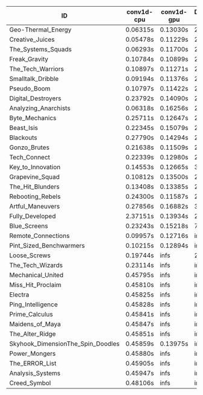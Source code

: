 |ID|conv1d-cpu|conv1d-gpu|DWSPConv2D-gpu|gemm-gpu|avg|
|-|-|-|-|-|-|
|Geo-Thermal_Energy|0.06315s|0.13030s|2.77412s|1.66318s|1.15769s|
|Creative_Juices|0.05478s|0.11229s|2.79642s|1.67608s|1.15989s|
|The_Systems_Squads|0.06293s|0.11700s|2.75618s|1.70814s|1.16106s|
|Freak_Gravity|0.10784s|0.10899s|2.81111s|1.74407s|1.19300s|
|The_Tech_Warriors|0.10897s|0.11271s|2.85943s|1.73894s|1.20501s|
|Smalltalk_Dribble|0.09194s|0.11376s|2.83113s|1.78387s|1.20517s|
|Pseudo_Boom|0.10797s|0.11422s|2.86660s|1.75005s|1.20971s|
|Digital_Destroyers|0.23792s|0.14090s|2.77185s|1.75270s|1.22584s|
|Analyzing_Anarchists|0.06318s|0.16256s|2.77595s|1.95103s|1.23818s|
|Byte_Mechanics|0.25711s|0.12647s|2.78303s|1.79391s|1.24013s|
|Beast_Isis|0.22345s|0.15079s|2.77080s|1.89242s|1.25937s|
|Blackouts|0.27790s|0.14294s|2.76605s|1.85859s|1.26137s|
|Gonzo_Brutes|0.21638s|0.11509s|2.97649s|1.79338s|1.27533s|
|Tech_Connect|0.22339s|0.12980s|2.94670s|1.92018s|1.30502s|
|Key_to_Innovation|0.14553s|0.12665s|3.03187s|2.12554s|1.35739s|
|Grapevine_Squad|0.10812s|0.13500s|2.85409s|2.45549s|1.38818s|
|The_Hit_Blunders|0.13408s|0.13385s|2.83808s|2.54502s|1.41276s|
|Rebooting_Rebels|0.24300s|0.11587s|2.84825s|2.45584s|1.41574s|
|Artful_Maneuvers|0.27856s|0.16882s|3.61167s|2.46823s|1.63182s|
|Fully_Developed|2.37151s|0.13934s|2.79765s|2.21322s|1.88043s|
|Blue_Screens|0.23243s|0.15218s|7.97946s|2.38084s|2.68623s|
|Remote_Connections|0.09957s|0.12716s|infs|4.39342s|infs|
|Pint_Sized_Benchwarmers|0.10215s|0.12894s|infs|1.73177s|infs|
|Loose_Screws|0.19744s|infs|2.85471s|2.33453s|infs|
|The_Tech_Wizards|0.23114s|infs|infs|4.36618s|infs|
|Mechanical_United|0.45795s|infs|infs|4.37253s|infs|
|Miss_Hit_Proclaim|0.45810s|infs|infs|4.39922s|infs|
|Electra|0.45825s|infs|infs|4.40829s|infs|
|Ping_Intelligence|0.45828s|infs|infs|4.39993s|infs|
|Prime_Calculus|0.45841s|infs|infs|4.35532s|infs|
|Maidens_of_Maya|0.45847s|infs|infs|4.38671s|infs|
|The_Alter_Ridge|0.45851s|infs|infs|4.38538s|infs|
|Skyhook_DimensionThe_Spin_Doodles|0.45859s|0.13975s|infs|infs|infs|
|Power_Mongers|0.45880s|infs|infs|4.37215s|infs|
|The_ERROR_List|0.45905s|infs|infs|4.40909s|infs|
|Analysis_Systems|0.45947s|infs|infs|4.37398s|infs|
|Creed_Symbol|0.48106s|infs|infs|4.36896s|infs|
